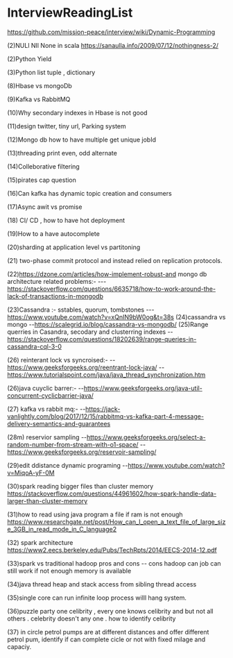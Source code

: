 # InterviewReadingList

https://github.com/mission-peace/interview/wiki/Dynamic-Programming


(2)NULl NIl None in scala
https://sanaulla.info/2009/07/12/nothingness-2/

(2)Python Yield 

(3)Python list tuple , dictionary

(8)Hbase vs mongoDb  

(9)Kafka vs RabbitMQ  

(10)Why secondary indexes in Hbase is not good  

(11)design twitter, tiny url, Parking system

(12)Mongo db how to have multiple get unique jobId

(13)threading print even, odd alternate

(14)Colleborative filtering

(15)pirates cap question

(16)Can kafka has dynamic topic creation and consumers

(17)Async awit vs promise

(18) CI/ CD , how to have hot deployment

(19)How to a have autocomplete 

(20)sharding at application level vs partitoning 

(21) two-phase commit protocol and instead relied on replication protocols.

(22)https://dzone.com/articles/how-implement-robust-and  mongo db architecture related problems:-
---https://stackoverflow.com/questions/6635718/how-to-work-around-the-lack-of-transactions-in-mongodb

(23)Cassandra :- sstables, quorum, tombstones
  --- https://www.youtube.com/watch?v=xQnIN9bW0og&t=38s
(24)cassandra vs mongo
--https://scalegrid.io/blog/cassandra-vs-mongodb/
(25)Range querries in Casandra, secodary and clusterring indexes
-- https://stackoverflow.com/questions/18202639/range-queries-in-cassandra-cql-3-0

(26) reinterant lock vs syncroised:-
  --https://www.geeksforgeeks.org/reentrant-lock-java/
  --https://www.tutorialspoint.com/java/java_thread_synchronization.htm
  
(26)java cuyclic barrer:-
--https://www.geeksforgeeks.org/java-util-concurrent-cyclicbarrier-java/

(27)  kafka vs rabbit mq:-
--https://jack-vanlightly.com/blog/2017/12/15/rabbitmq-vs-kafka-part-4-message-delivery-semantics-and-guarantees

(28m) reservior sampling
--https://www.geeksforgeeks.org/select-a-random-number-from-stream-with-o1-space/
--https://www.geeksforgeeks.org/reservoir-sampling/

(29)edit ddistance dynamic programing
--https://www.youtube.com/watch?v=MiqoA-yF-0M

(30)spark reading bigger files than cluster memory
https://stackoverflow.com/questions/44961602/how-spark-handle-data-larger-than-cluster-memory

(31)how to read using java program a file if ram is not enough
https://www.researchgate.net/post/How_can_I_open_a_text_file_of_large_size_3GB_in_read_mode_in_C_language2

(32) spark architecture
https://www2.eecs.berkeley.edu/Pubs/TechRpts/2014/EECS-2014-12.pdf

(33)spark vs traditional hadoop pros and cons
-- cons hadoop can job can still work if not enough memory is available

(34)java thread heap and stack access from sibling thread access

(35)single core can run infinite loop process willl hang system.

(36)puzzle party one celibrity , every one knows celibrity and but not all others . celebrity doesn't any one .
how to identify celibrity

(37) in circle petrol pumps are at different distances and offer different petrol pum, identify if can complete cicle or not with fixed milage and capaciy.


